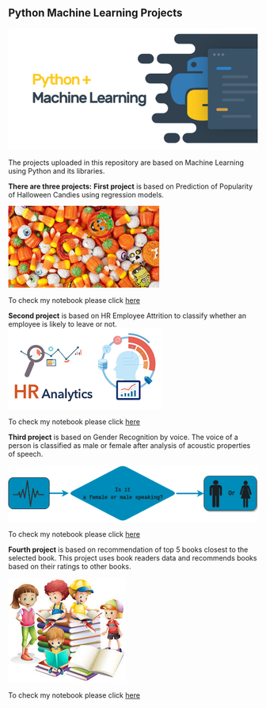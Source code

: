 ## Python Machine Learning Projects

![Python](https://github.com/kaushalneha30/Python-Machine-Learning-Projects/blob/main/1_bO6lRwKN8TlPhEbxNTHhAA.png?raw=true)

The projects uploaded in this repository are based on Machine Learning using Python and its libraries. 


**There are three projects:**
**First project** is based on Prediction of Popularity of Halloween Candies using regression models.

![Candies](https://github.com/kaushalneha30/Python-Machine-Learning-Projects/blob/main/Halloween_candies.jpg?raw=true)

To check my notebook please click [here](https://github.com/kaushalneha30/Python-Machine-Learning-Projects/blob/main/Halloween%20candies%20popularity%20prediction/ML_on_Halloween_Candy_Dataset.ipynb)


**Second project** is based on HR Employee Attrition to classify whether an employee is likely to leave or not.
![enter image description here](https://github.com/kaushalneha30/Python-Machine-Learning-Projects/blob/main/download.png?raw=true)

To check my notebook please click [here](https://github.com/kaushalneha30/Python-Machine-Learning-Projects/blob/main/HR-Employee-Attrition/HR_Analytics.ipynb)


**Third project** is based on Gender Recognition by voice. The voice of a person is classified as male or female after analysis of acoustic properties of speech.

![Gender recognition](https://github.com/kaushalneha30/Python-Machine-Learning-Projects/blob/main/vbgraph.png)

To check my notebook please click [here](https://github.com/kaushalneha30/Python-Machine-Learning-Projects/blob/main/Gender%20Recognition%20by%20Voice/Gender_Recognition_by_Voice.ipynb)


**Fourth project** is based on recommendation of top 5 books closest to the selected book. This project uses book readers data and recommends books based on their ratings to other books.

![enter image description here](https://github.com/kaushalneha30/Python-Machine-Learning-Projects/blob/main/Book%20Recommendation/image.jpg)

To check my notebook please click [here](https://github.com/kaushalneha30/Python-Machine-Learning-Projects/blob/main/Book%20Recommendation/Book_Recommendation%20.ipynb)

